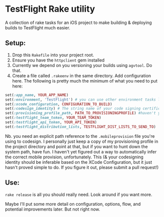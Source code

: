 # TestFlight Rake utility

A collection of rake tasks for an iOS project to make building & deploying builds to TestFlight much easier.

## Setup:
1. Drop this `Rakefile` into your project root.
2. Ensure you have the `httpclient` gem installed
3. Currently we depend on you versioning your builds using `agvtool`. Do that.
4. Create a file called `.rakeenv` in the same directory. Add configuration here.
   The following is pretty much the minimum of what you need to put here:

```ruby
set(:app_name, YOUR_APP_NAME)
set(:environment, 'TestFlight') # you can use other environment tasks later if you prefer, but you need a default
set(:xcode_configuration, CONFIGURATION_TO_BUILD)
set(:codesign_identity) # The string name of your code signing certificate
set(:provisioning_profile_path, PATH_TO_PROVISIONINGPROFILE) #haven't yet found a way to do this without a direct path reference
set(:testflight_team_token, YOUR_TEAM_TOKEN)
set(:testflight_api_token, YOUR_API_TOKEN)
set(:testflight_distribution_lists, TESTFLIGHT_DIST_LISTS_TO_SEND_TO)  # not strictly required, but emails won't be sent if you don't
```

Nb. you need an explicit path reference to the `.mobileprovision` file you're using to codesign. I personally just keep a copy of my provisioning profile in the project directory and point at that, but if you want to hunt down the system path, have fun. I haven't yet figured out a way to automatically infer the correct mobile provision, unfortunately. This (& your codesigning identity should be inferable based on the XCode Configuration, but it just hasn't proved simple to do. If you figure it out, please submit a pull request!)

## Use:
`rake release` is all you should really need. Look around if you want more.


Maybe I'll put some more detail on configuration, options, flow, and potential improvements later. But not right now.
